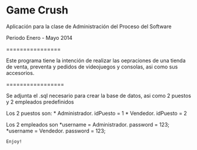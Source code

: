 Game Crush
=========

Aplicación para la clase de Administración del Proceso del Software

Periodo Enero - Mayo 2014


================

Este programa tiene la intención de realizar las oepraciones de una tienda de venta, preventa y pedidos de videojuegos y consolas, asi como sus accesorios.


=================

Se adjunta el .sql necesario para crear la base de datos, asi como 2 puestos y 2 empleados predefinidos

Los 2 puestos son:
	* Administrador.  	idPuesto = 1
	* Vendedor. 		idPuesto = 2

Los 2 empleados son
	*username = Administrador.		password = 123;
	*username = Vendedor.			password = 123;


	Enjoy!
